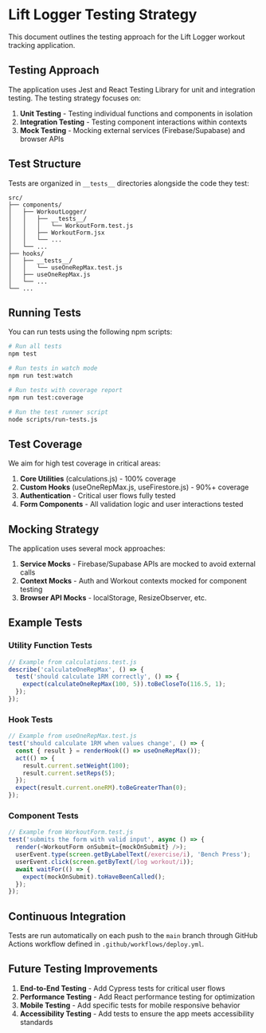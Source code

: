 # Lift Logger Testing Strategy

This document outlines the testing approach for the Lift Logger workout tracking application.

## Testing Approach

The application uses Jest and React Testing Library for unit and integration testing. The testing strategy focuses on:

1. **Unit Testing** - Testing individual functions and components in isolation
2. **Integration Testing** - Testing component interactions within contexts
3. **Mock Testing** - Mocking external services (Firebase/Supabase) and browser APIs

## Test Structure

Tests are organized in `__tests__` directories alongside the code they test:

```
src/
├── components/
│   ├── WorkoutLogger/
│   │   ├── __tests__/
│   │   │   └── WorkoutForm.test.js
│   │   ├── WorkoutForm.jsx
│   │   └── ...
│   └── ...
├── hooks/
│   ├── __tests__/
│   │   └── useOneRepMax.test.js
│   ├── useOneRepMax.js
│   └── ...
└── ...
```

## Running Tests

You can run tests using the following npm scripts:

```bash
# Run all tests
npm test

# Run tests in watch mode
npm run test:watch

# Run tests with coverage report
npm run test:coverage

# Run the test runner script
node scripts/run-tests.js
```

## Test Coverage

We aim for high test coverage in critical areas:

1. **Core Utilities** (calculations.js) - 100% coverage
2. **Custom Hooks** (useOneRepMax.js, useFirestore.js) - 90%+ coverage
3. **Authentication** - Critical user flows fully tested
4. **Form Components** - All validation logic and user interactions tested

## Mocking Strategy

The application uses several mock approaches:

1. **Service Mocks** - Firebase/Supabase APIs are mocked to avoid external calls
2. **Context Mocks** - Auth and Workout contexts mocked for component testing
3. **Browser API Mocks** - localStorage, ResizeObserver, etc.

## Example Tests

### Utility Function Tests

```javascript
// Example from calculations.test.js
describe('calculateOneRepMax', () => {
  test('should calculate 1RM correctly', () => {
    expect(calculateOneRepMax(100, 5)).toBeCloseTo(116.5, 1);
  });
});
```

### Hook Tests

```javascript
// Example from useOneRepMax.test.js
test('should calculate 1RM when values change', () => {
  const { result } = renderHook(() => useOneRepMax());
  act(() => {
    result.current.setWeight(100);
    result.current.setReps(5);
  });
  expect(result.current.oneRM).toBeGreaterThan(0);
});
```

### Component Tests

```javascript
// Example from WorkoutForm.test.js
test('submits the form with valid input', async () => {
  render(<WorkoutForm onSubmit={mockOnSubmit} />);
  userEvent.type(screen.getByLabelText(/exercise/i), 'Bench Press');
  userEvent.click(screen.getByText(/log workout/i));
  await waitFor(() => {
    expect(mockOnSubmit).toHaveBeenCalled();
  });
});
```

## Continuous Integration

Tests are run automatically on each push to the `main` branch through GitHub Actions workflow defined in `.github/workflows/deploy.yml`.

## Future Testing Improvements

1. **End-to-End Testing** - Add Cypress tests for critical user flows
2. **Performance Testing** - Add React performance testing for optimization
3. **Mobile Testing** - Add specific tests for mobile responsive behavior
4. **Accessibility Testing** - Add tests to ensure the app meets accessibility standards